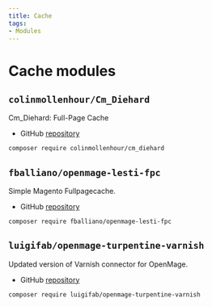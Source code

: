 ```yaml
---
title: Cache
tags:
- Modules
---
```


# Cache modules

## `colinmollenhour/Cm_Diehard`
Cm_Diehard: Full-Page Cache

- GitHub [repository](https://github.com/colinmollenhour/Cm_Diehard)

```bash
composer require colinmollenhour/cm_diehard
```

## `fballiano/openmage-lesti-fpc`
Simple Magento Fullpagecache.

- GitHub [repository](https://github.com/fballiano/openmage-lesti-fpc)

```bash
composer require fballiano/openmage-lesti-fpc
```

## `luigifab/openmage-turpentine-varnish`
Updated version of Varnish connector for OpenMage.

- GitHub [repository](https://github.com/luigifab/openmage-turpentine-varnish)

```bash
composer require luigifab/openmage-turpentine-varnish
```
